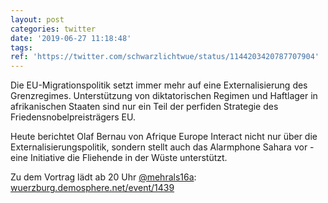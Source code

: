 ```yaml
---
layout: post
categories: twitter
date: '2019-06-27 11:18:48'
tags: 
ref: 'https://twitter.com/schwarzlichtwue/status/1144203420787707904'
---
```

Die EU-Migrationspolitik setzt immer mehr auf eine Externalisierung des  Grenzregimes. Unterstützung von diktatorischen Regimen und Haftlager in  afrikanischen Staaten sind nur ein Teil der perfiden Strategie des  Friedensnobelpreisträgers EU.

Heute berichtet Olaf Bernau von Afrique Europe Interact nicht nur über die Externalisierungspolitik, sondern stellt auch das Alarmphone Sahara vor - eine Initiative die Fliehende in der Wüste unterstützt.



Zu dem Vortrag lädt ab 20 Uhr [@mehrals16a](https://twitter.com/mehrals16a): [wuerzburg.demosphere.net/event/1439](https://wuerzburg.demosphere.net/event/1439)